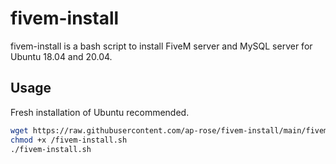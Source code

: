 # fivem-install
fivem-install is a bash script to install FiveM server and MySQL server for Ubuntu 18.04 and 20.04.
## Usage
Fresh installation of Ubuntu recommended.
```sh
wget https://raw.githubusercontent.com/ap-rose/fivem-install/main/fivem-install.sh
chmod +x /fivem-install.sh
./fivem-install.sh
```
